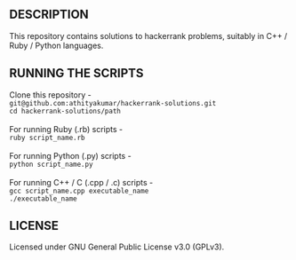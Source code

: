 DESCRIPTION 
-----------
This repository contains solutions to hackerrank problems, suitably in C++ / Ruby / Python languages. 

RUNNING THE SCRIPTS 
-------------------
Clone this repository -
<br>`git@github.com:athityakumar/hackerrank-solutions.git`
<br> `cd hackerrank-solutions/path`
<br><br> For running Ruby (.rb) scripts -
<br> `ruby script_name.rb`
<br><br> For running Python (.py) scripts -
<br> `python script_name.py`
<br><br> For running C++ / C (.cpp / .c) scripts -
<br> `gcc script_name.cpp executable_name`
<br> `./executable_name`

LICENSE
-------
Licensed under GNU General Public License v3.0 (GPLv3).